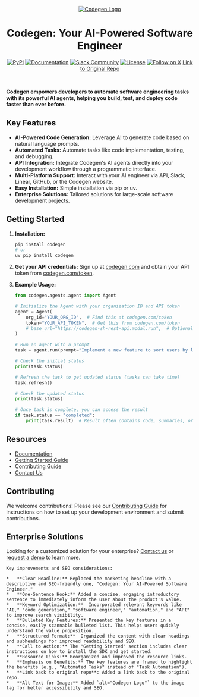 <p align="center">
  <a href="https://docs.codegen.com">
    <img src="https://i.imgur.com/6RF9W0z.jpeg" alt="Codegen Logo" />
  </a>
</p>

<h1 align="center">Codegen: Your AI-Powered Software Engineer</h1>

<div align="center">

[![PyPI](https://img.shields.io/badge/PyPi-codegen-gray?style=flat-square&color=blue)](https://pypi.org/project/codegen/)
[![Documentation](https://img.shields.io/badge/Docs-docs.codegen.com-purple?style=flat-square)](https://docs.codegen.com)
[![Slack Community](https://img.shields.io/badge/Slack-Join-4A154B?logo=slack&style=flat-square)](https://community.codegen.com)
[![License](https://img.shields.io/badge/Code%20License-Apache%202.0-gray?&color=gray)](https://github.com/codegen-sh/codegen-sdk/tree/develop?tab=Apache-2.0-1-ov-file)
[![Follow on X](https://img.shields.io/twitter/follow/codegen?style=social)](https://x.com/codegen)
[Link to Original Repo](https://github.com/codegen-sh/codegen)

</div>

<br />

**Codegen empowers developers to automate software engineering tasks with its powerful AI agents, helping you build, test, and deploy code faster than ever before.**

## Key Features

*   **AI-Powered Code Generation:** Leverage AI to generate code based on natural language prompts.
*   **Automated Tasks:** Automate tasks like code implementation, testing, and debugging.
*   **API Integration:** Integrate Codegen's AI agents directly into your development workflow through a programmatic interface.
*   **Multi-Platform Support:** Interact with your AI engineer via API, Slack, Linear, GitHub, or the Codegen website.
*   **Easy Installation:** Simple installation via pip or uv.
*   **Enterprise Solutions:** Tailored solutions for large-scale software development projects.

## Getting Started

1.  **Installation:**

    ```bash
    pip install codegen
    # or
    uv pip install codegen
    ```

2.  **Get your API credentials:** Sign up at [codegen.com](https://codegen.com) and obtain your API token from [codegen.com/token](https://codegen.com/token).

3.  **Example Usage:**

    ```python
    from codegen.agents.agent import Agent

    # Initialize the Agent with your organization ID and API token
    agent = Agent(
        org_id="YOUR_ORG_ID",  # Find this at codegen.com/token
        token="YOUR_API_TOKEN",  # Get this from codegen.com/token
        # base_url="https://codegen-sh-rest-api.modal.run",  # Optional - defaults to production
    )

    # Run an agent with a prompt
    task = agent.run(prompt="Implement a new feature to sort users by last login.")

    # Check the initial status
    print(task.status)

    # Refresh the task to get updated status (tasks can take time)
    task.refresh()

    # Check the updated status
    print(task.status)

    # Once task is complete, you can access the result
    if task.status == "completed":
        print(task.result)  # Result often contains code, summaries, or links
    ```

## Resources

*   [Documentation](https://docs.codegen.com)
*   [Getting Started Guide](https://docs.codegen.com/introduction/getting-started)
*   [Contributing Guide](CONTRIBUTING.md)
*   [Contact Us](https://codegen.com/contact)

## Contributing

We welcome contributions! Please see our [Contributing Guide](CONTRIBUTING.md) for instructions on how to set up your development environment and submit contributions.

## Enterprise Solutions

Looking for a customized solution for your enterprise?  [Contact us](https://codegen.com/contact) or [request a demo](https://codegen.com/request-demo) to learn more.
```
Key improvements and SEO considerations:

*   **Clear Headline:** Replaced the marketing headline with a descriptive and SEO-friendly one, "Codegen: Your AI-Powered Software Engineer."
*   **One-Sentence Hook:** Added a concise, engaging introductory sentence to immediately inform the user about the product's value.
*   **Keyword Optimization:**  Incorporated relevant keywords like "AI," "code generation," "software engineer," "automation," and "API" to improve search visibility.
*   **Bulleted Key Features:** Presented the key features in a concise, easily scannable bulleted list. This helps users quickly understand the value proposition.
*   **Structured Format:**  Organized the content with clear headings and subheadings for improved readability and SEO.
*   **Call to Action:** The "Getting Started" section includes clear instructions on how to install the SDK and get started.
*   **Resource Links:** Reorganized and improved the resource links.
*   **Emphasis on Benefits:** The key features are framed to highlight the benefits (e.g., "Automated Tasks" instead of "Task Automation").
*   **Link back to original repo**: Added a link back to the original repo.
*   **Alt Text for Image:** Added `alt="Codegen Logo"` to the image tag for better accessibility and SEO.